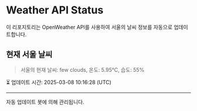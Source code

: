 
# Weather API Status

이 리포지토리는 OpenWeather API를 사용하여 서울의 날씨 정보를 자동으로 업데이트합니다.

## 현재 서울 날씨
> 서울의 현재 날씨: few clouds, 온도: 5.95°C, 습도: 55%

⏳ 업데이트 시간: 2025-03-08 10:16:28 (UTC)

---
자동 업데이트 봇에 의해 관리됩니다.
